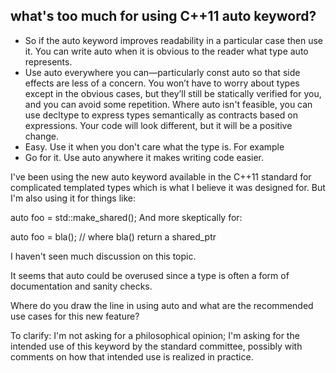 ## what's too much for using C++11 auto keyword?

* So if the auto keyword improves readability in a particular case then use it. You can write auto when it is obvious to the reader what type auto represents.
* Use auto everywhere you can—particularly const auto so that side effects are less of a concern. You won’t have to worry about types except in the obvious cases, but they’ll still be statically verified for you, and you can avoid some repetition. Where auto isn't feasible, you can use decltype to express types semantically as contracts based on expressions. Your code will look different, but it will be a positive change.
* Easy. Use it when you don't care what the type is. For example
* Go for it. Use auto anywhere it makes writing code easier.




I've been using the new auto keyword available in the C++11 standard for complicated templated types which is what I believe it was designed for. But I'm also using it for things like:

auto foo = std::make_shared<Foo>();
And more skeptically for:

auto foo = bla(); // where bla() return a shared_ptr<Foo>

I haven't seen much discussion on this topic. 

It seems that auto could be overused since a type is often a form of documentation and sanity checks. 

Where do you draw the line in using auto and what are the recommended use cases for this new feature?

To clarify: I'm not asking for a philosophical opinion; I'm asking for the intended use of this keyword by the standard committee, possibly with comments on how that intended use is realized in practice.